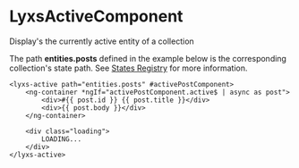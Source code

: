 # LyxsActiveComponent

Display's the currently active entity of a collection

The path **entities.posts** defined in the example below is the corresponding collection's state path. See [States Registry](../states-registry.md) for more information.

```markup
<lyxs-active path="entities.posts" #activePostComponent>
    <ng-container *ngIf="activePostComponent.active$ | async as post">
        <div>#{{ post.id }} {{ post.title }}</div>
        <div>{{ post.body }}</div>
    </ng-container>

    <div class="loading">
        LOADING...
    </div>
</lyxs-active>
```




